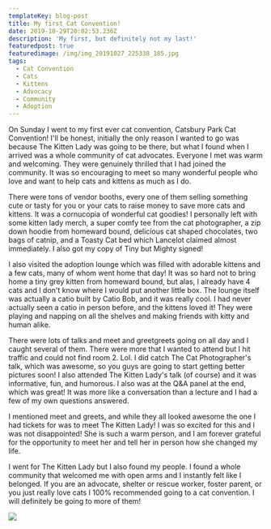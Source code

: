```yaml
---
templateKey: blog-post
title: My first Cat Convention!
date: 2019-10-29T20:02:53.236Z
description: 'My first, but definitely not my last!'
featuredpost: true
featuredimage: /img/img_20191027_225338_185.jpg
tags:
  - Cat Convention
  - Cats
  - Kittens
  - Advocacy
  - Community
  - Adoption
---
```

On Sunday I went to my first ever cat convention, Catsbury Park Cat Convention! I'll be honest, initially the only reason I wanted to go was because The Kitten Lady was going to be there, but what I found when I arrived was a whole community of cat advocates. Everyone I met was warm and welcoming. They were genuinely thrilled that I had joined the community. It was so encouraging to meet so many wonderful people who love and want to help cats and kittens as much as I do. 

There were tons of vendor booths, every one of them selling something cute or tasty for you or your cats to raise money to save more cats and kittens. It was a cornucopia of wonderful cat goodies! I personally left with some kitten lady merch, a super comfy tee from the cat photographer, a zip down hoodie from homeward bound, delicious cat shaped chocolates, two bags of catnip, and a Toasty Cat bed which Lancelot claimed almost immediately. I also got my copy of Tiny but Mighty signed!

 I also visited the adoption lounge which was filled with adorable kittens and a few cats, many of whom went home that day! It was so hard not to bring home a tiny grey kitten from homeward bound, but alas, I already have 4 cats and I don't know where I would put another little box. The lounge itself was actually a catio built by Catio Bob, and it was really cool. I had never actually seen a catio in person before, and the kittens loved it! They were playing and napping on all the shelves and making friends with kitty and human alike. 

There were lots of talks and meet and greetgreets going on all day and I caught several of them. There were more that I wanted to attend but I hit traffic and could not find room 2. Lol. I did catch The Cat Photographer's talk, which was awesome, so you guys are going to start getting better pictures soon! I also attended The Kitten Lady's talk (of course) and it was informative, fun, and humorous. I also was at the Q&A panel at the end, which was great! It was more like a conversation than a lecture and I had a few of my own questions answered. 

I mentioned meet and greets, and while they all looked awesome the one I had tickets for was to meet The Kitten Lady! I was so excited for this and I was not disappointed! She is such a warm person, and I am forever grateful for the opportunity to meet her and tell her in person how she changed my life. 

I went for The Kitten Lady but I also found my people. I found a whole community that welcomed me with open arms and I instantly felt like I belonged. If you are an advocate, shelter or rescue worker, foster parent, or you just really love cats I 100% recommended going to a cat convention. I will definitely be going to more of them!

![](/img/img_20191029_015240_652.jpg)
